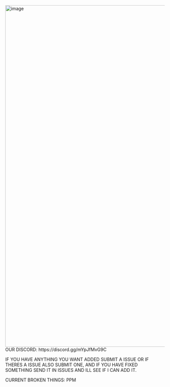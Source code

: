 <img width="1919" height="1079" alt="image" src="https://github.com/user-attachments/assets/22fe6221-e3c2-413f-a970-6e14cab5ea44" />
OUR DISCORD: https://discord.gg/mYpJfMvG9C

IF YOU HAVE ANYTHING YOU WANT ADDED SUBMIT A ISSUE OR IF THERES A ISSUE ALSO SUBMIT ONE,
AND IF YOU HAVE FIXED SOMETHING SEND IT IN ISSUES AND ILL SEE IF I CAN ADD IT.

CURRENT BROKEN THINGS: PPM
